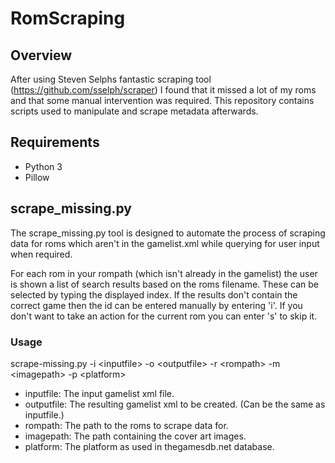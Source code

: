 # RomScraping
## Overview
After using Steven Selphs fantastic scraping tool
(https://github.com/sselph/scraper) I found that it missed a lot of my roms and
that some manual intervention was required. This repository contains scripts
used to manipulate and scrape metadata afterwards.

## Requirements
- Python 3
- Pillow

## scrape_missing.py
The scrape_missing.py tool is designed to automate the process of scraping data
for roms which aren't in the gamelist.xml while querying for user input when
required.

For each rom in your rompath (which isn't already in the gamelist) the user is
shown a list of search results based on the roms filename. These can be selected
by typing the displayed index. If the results don't contain the correct game
then the id can be entered manually by entering 'i'. If you don't want to
take an action for the current rom you can enter 's' to skip it.

### Usage
scrape-missing.py -i &lt;inputfile&gt; -o &lt;outputfile&gt; -r &lt;rompath&gt; -m &lt;imagepath&gt; -p &lt;platform&gt;
- inputfile: The input gamelist xml file.
- outputfile: The resulting gamelist xml to be created. (Can be the same as inputfile.)
- rompath: The path to the roms to scrape data for.
- imagepath: The path containing the cover art images.
- platform: The platform as used in thegamesdb.net database.
